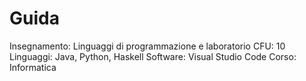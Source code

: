 # Guida

Insegnamento: Linguaggi di programmazione e laboratorio
CFU: 10
Linguaggi: Java, Python, Haskell
Software: Visual Studio Code
Corso: Informatica
